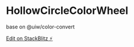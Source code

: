 # HollowCircleColorWheel

base on @uiw/color-convert

[Edit on StackBlitz ⚡️](https://stackblitz.com/edit/vitejs-vite-qbhr2q)
